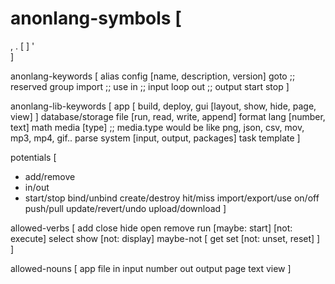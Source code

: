 anonlang-symbols [
  =
  ,
  .
  [
  ]
  '
  \
]

anonlang-keywords [
  alias
  config [name, description, version]
  goto ;; reserved
  group
  import ;; use
  in ;; input
  loop
  out ;; output
  start
  stop
]

anonlang-lib-keywords [
  app [ build, deploy, gui [layout, show, hide, page, view] ]
  database/storage
  file [run, read, write, append]
  format
  lang [number, text]
  math
  media [type] ;; media.type would be like png, json, csv, mov, mp3, mp4, gif..
  parse
  system [input, output, packages]
  task
  template
]

potentials [
  * add/remove
  * in/out
  * start/stop
  bind/unbind
  create/destroy
  hit/miss
  import/export/use
  on/off
  push/pull
  update/revert/undo
  upload/download
]

allowed-verbs [
  add
  close
  hide
  open
  remove
  run [maybe: start] [not: execute]
  select
  show [not: display]
  maybe-not [
    get
    set [not: unset, reset]
  ]
]

allowed-nouns [
  app
  file
  in
  input
  number
  out
  output
  page
  text
  view
]

